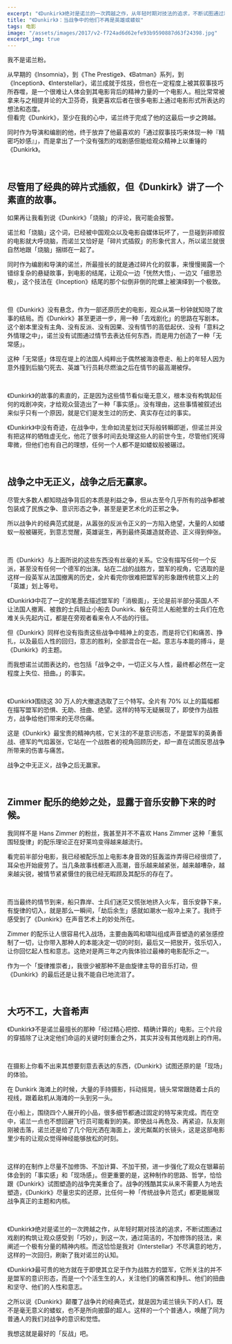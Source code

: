 ```yaml
---
excerpt: "《Dunkirk》绝对是诺兰的一次跨越之作，从年轻时期对技法的追求，不断试图通过戏剧的构筑让观众感受到「巧妙」，到这一次，通过简洁的，不加修饰的技法，来阐述一个极有分量的精神内核。而这恰恰是我对《Interstellar》不尽满意的地方，这样的一次回归，刷新了我对诺兰的认知。"
title: "《Dunkirk》：当战争中的他们不再是英雄或蝼蚁"
tags: 电影
image: "/assets/images/2017/v2-f724ad6d62efe93b9590887d63f24398.jpg"
excerpt_img: true
---
```


我不是诺兰粉。  

从早期的《Insomnia》，到《The Prestige》、《Batman》系列，到《Inception》、《Interstellar》，诺兰成就于炫技，但也在一定程度上被其叙事技巧所吞噬，是一个很难让人体会到其电影背后的精神力量的一个电影人。相比常常被拿来与之相提并论的大卫芬奇，我更喜欢后者在很多电影上通过电影形式所表达的想法和态度。  
但看完《Dunkirk》，至少在我的心中，诺兰终于完成了他的这最后一步之跨越。  

同时作为导演和编剧的他，终于放弃了他最喜欢的「通过叙事技巧来体现一种『精密巧妙感』」，而是拿出了一个没有强烈的戏剧感但能给观众精神上以重锤的《Dunkirk》。

<br>

## 尽管用了经典的碎片式插叙，但《Dunkirk》讲了一个素直的故事。
如果再让我看到说《Dunkirk》「烧脑」的评论，我可能会报警。  

诺兰和「烧脑」这个词，已经被中国观众以及电影自媒体玩坏了，一旦碰到非顺叙的电影就大呼烧脑，而诺兰又恰好是「碎片式插叙」的形象代言人，所以诺兰就很自然地跟「烧脑」捆绑在一起了。  

同时作为编剧和导演的诺兰，所最擅长的就是通过碎片化的叙事，来慢慢揭露一个错综复杂的悬疑故事，到电影的结尾，让观众一边「恍然大悟」、一边又「细思恐极」，这个技法在《Inception》结尾的那个似倒非倒的陀螺上被演绎到一个极致。

<br>

但《Dunkirk》没有悬念，作为一部还原历史的电影，观众从第一秒钟就知晓了故事的结局。而《Dunkirk》甚至更进一步，用一种「去戏剧化」的思路在写剧本。这个剧本里没有主角、没有反派、没有因果、没有情节的高低起伏、没有「意料之外情理之中」，诺兰没有试图通过情节去表达任何东西，而是用力创造了一种「无常感」。  

这种「无常感」体现在堤上的法国人纯粹出于偶然被海浪卷走、船上的年轻人因为意外撞到后脑勺死去、英雄飞行员耗尽燃油之后在情节的最高潮被俘。

<br>

《Dunkirk》的故事的素直的，正是因为这些情节看似毫无意义，根本没有构筑起任何的戏剧冲突，才给观众营造出了一种「事实感」。没有理由，这些事情被叙述出来似乎只有一个原因，就是它们是发生过的历史、真实存在过的事实。  

《Dunkirk》中没有奇迹，在战争中，生命如流星划过天际般转瞬即逝，但诺兰并没有把这样的牺牲虚无化，他花了很多时间去处理这些人的前世今生，尽管他们死得卑微，但他们也有自己的理想，任何一个人都不是如蝼蚁般被碾过。

<br>

## 战争之中无正义，战争之后无赢家。
尽管大多数人都知晓战争背后的本质是利益之争，但从古至今几乎所有的战争都被包装成了民族之争、意识形态之争，甚至是更艺术化的正邪之争。  

所以战争片的经典范式就是，从嚣张的反派令正义的一方陷入绝望，大量的人如蝼蚁一般被碾死，到意志觉醒，英雄诞生，再到最终英雄造就奇迹、正义得到伸张。

<br>

而《Dunkirk》与上面所说的这些东西没有丝毫的关系。它没有描写任何一个反派，甚至没有任何一个德军的出演。站在二战的战胜方，盟军的视角，它选取的是这样一段英军从法国撤离的历史，全片看完你很难把盟军的形象跟传统意义上的「英雄」划上等号。  

《Dunkirk》中花了一定的笔墨去描述盟军的「消极面」，无论是前半部分英国人不让法国人撤离、被救的士兵阻止小船去 Dunkirk、躲在荷兰人船舱里的士兵们在危难关头先起内讧，都是在旁观者看来令人不齿的行径。  

但《Dunkirk》同样也没有指责这些战争中精神上的变态，而是将它们和痛苦、挣扎，以及最后人性的回归，意志的胜利，全部混合在一起。意志与本能的搏斗，是《Dunkirk》的主题。  

而我想诺兰试图表达的，也包括「战争之中，一切正义与人性，最终都必然在一定程度上失位、扭曲。」的事实。

<br>

《Dunkirk》围绕这 30 万人的大撤退选取了三个特写。全片有 70% 以上的篇幅都在描写盟军的恐惧、无助、扭曲、绝望。这样的特写无疑展现了，即使作为战胜方，战争给他们带来的无尽伤痛。  

这是《Dunkirk》最宝贵的精神内核，它关注的不是意识形态，不是盟军的英勇善战、德军的气焰嚣张，它站在一个战胜者的视角回顾历史，却一直在试图反思战争所带来的伤害与痛苦。  

战争之中无正义，战争之后无赢家。

<br>

## Zimmer 配乐的绝妙之处，显露于音乐安静下来的时候。
我同样不是 Hans Zimmer 的粉丝，我甚至并不不喜欢 Hans Zimmer 这种「重氛围轻旋律」的配乐理论正在好莱坞变得越来越流行。  

看完前半部分电影，我已经被配乐加上电影本身音效的狂轰滥炸弄得已经很烦了，耳朵也开始疲劳了。当几条故事线都进入高潮，音乐越来越紧张，越来越嘈杂，越来越尖锐，被情节紧紧慑住的我已经无暇顾及其配乐的存在了。

<br>

而当最终的情节到来，船只靠岸、士兵们迷茫又慌张地挤入火车，音乐安静下来，有旋律的切入，就是那么一瞬间，「劫后余生」感就如潮水一般冲上来了。我终于感受到了《Dunkirk》在声音艺术上的妙处所在。  

Zimmer 的配乐让人很容易代入战场，主要由轰鸣和啸叫组成声音塑造的紧张感控制了一切，让你带入那种人的本能决定一切的时刻，最后又一把放开，弦乐切入，让你回忆起人性和意志。这绝对是两三年之内我体验过最棒的电影配乐之一。  

作为一个「旋律推崇者」，我很少被那种不是由旋律主导的音乐打动，但《Dunkirk》的最后还是让我不能自已地流泪了。

<br>

## 大巧不工，大音希声
《Dunkirk》不是诺兰最擅长的那种「经过精心把控、精确计算的」电影。三个片段的穿插除了让决定他们命运的关键时刻重合之外，其实并没有其他戏剧上的作用。

<br>

在摄影上你看不出来其想要刻意去表达的东西，《Dunkirk》试图还原的是「现场」的体验。  

在 Dunkirk 海滩上的时候，大量的手持摄影，抖动摇晃，镜头常常跟随着士兵的视线，跟着敌机从海滩的一头到另一头。  

在小船上，围绕四个人展开的小品，很多细节都通过固定的特写来完成。而在空中，诺兰一点也不想回避飞行员可能看到的美。即使战斗再危及、再紧迫，队友刚刚被击落，诺兰还是给了几个阳光洒在海面上，波光粼粼的长镜头，这是这部电影里少有的让观众觉得神经能够放松的时刻。

<br>

这样的在制作上尽量不加修饰、不加计算、不加干预，进一步强化了观众在银幕前体会到的「事实感」和「现场感」。但更重要的是，这种制作的思路、哲学，恰恰跟《Dunkirk》试图塑造的战争完美重合了。战争的残酷其实从来不需要人为地去塑造，《Dunkirk》尽量忠实的还原，比任何一种「传统战争片范式」都更能展现战争真正的主题和内核。

<br>

《Dunkirk》绝对是诺兰的一次跨越之作，从年轻时期对技法的追求，不断试图通过戏剧的构筑让观众感受到「巧妙」，到这一次，通过简洁的，不加修饰的技法，来阐述一个极有分量的精神内核。而这恰恰是我对《Interstellar》不尽满意的地方，这样的一次回归，刷新了我对诺兰的认知。  

《Dunkirk》最可贵的地方就在于即使其立足于作为战胜方的盟军，它所关注的并不是盟军的意识形态，而是一个个活生生的人，关注他们的痛苦和挣扎、他们的扭曲和坚守、他们的人性和意志。  

之所以说《Dunkirk》颠覆了战争片的经典范式，就是因为诺兰镜头下的人们，既不是毫无意义的蝼蚁，也不是所向披靡的超人。这样的一个个普通人，唤醒了同为普通人的我们对战争的意识和觉悟。  

我想这就是最好的「反战」吧。
